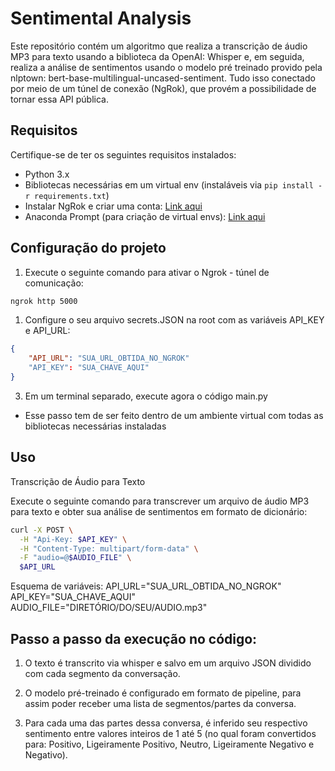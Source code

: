 # Sentimental Analysis

Este repositório contém um algoritmo que realiza a transcrição de áudio MP3 para texto usando a biblioteca da OpenAI: Whisper e, em seguida, realiza a análise de sentimentos usando o modelo pré treinado provido pela nlptown: bert-base-multilingual-uncased-sentiment.
Tudo isso conectado por meio de um túnel de conexão (NgRok), que provém a possibilidade de tornar essa API pública.

## Requisitos

Certifique-se de ter os seguintes requisitos instalados:

- Python 3.x
- Bibliotecas necessárias em um virtual env (instaláveis via `pip install -r requirements.txt`)
- Instalar NgRok e criar uma conta: [Link aqui](https://ngrok.com/download)
- Anaconda Prompt (para criação de virtual envs): [Link aqui](https://www.anaconda.com/download)

## Configuração do projeto

1. Execute o seguinte comando para ativar o Ngrok - túnel de comunicação:
```bash
ngrok http 5000
```

1. Configure o seu arquivo secrets.JSON na root com as variáveis API_KEY e API_URL:
```json
{
    "API_URL": "SUA_URL_OBTIDA_NO_NGROK"
    "API_KEY": "SUA_CHAVE_AQUI"
}
```

3. Em um terminal separado, execute agora o código main.py
- Esse passo tem de ser feito dentro de um ambiente virtual com todas as bibliotecas necessárias instaladas

## Uso
Transcrição de Áudio para Texto

Execute o seguinte comando para transcrever um arquivo de áudio MP3 para texto e obter sua análise de sentimentos em formato de dicionário:
```bash
curl -X POST \
  -H "Api-Key: $API_KEY" \
  -H "Content-Type: multipart/form-data" \
  -F "audio=@$AUDIO_FILE" \
  $API_URL
```
Esquema de variáveis: 
API_URL="SUA_URL_OBTIDA_NO_NGROK"
API_KEY="SUA_CHAVE_AQUI"
AUDIO_FILE="DIRETÓRIO/DO/SEU/AUDIO.mp3"

## Passo a passo da execução no código: 
1. O texto é transcrito via whisper e salvo em um arquivo JSON dividido com cada segmento da conversação.

2. O modelo pré-treinado é configurado em formato de pipeline, para assim poder receber uma lista de segmentos/partes da conversa.

3. Para cada uma das partes dessa conversa, é inferido seu respectivo sentimento entre valores inteiros de 1 até 5 (no qual foram convertidos para: Positivo, Ligeiramente Positivo, Neutro, Ligeiramente Negativo e Negativo).
